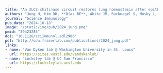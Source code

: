 ```yaml
---
title: "An ILC2-chitinase circuit restores lung homeostasis after epithelial injury"
authors: "Jung H, Kim DH, **Díaz RE**, White JM, Rucknagel S, Mosby L, Wang Y, Reddy S, Winkler ES, Hassan AO, Ying B, Diamond MS, Locksley RM, **Fraser JS**, Van Dyken SJ"
journal: "Science Immunology"
pub_date: "2024-10-18"
image: "/static/img/pub/2024_jung.png"
pmid: "39423283"
doi: "10.1126/sciimmunol.adl2986"
pdf: "http://cdn.fraserlab.com/publications/2024_jung.pdf"
links:
- name: "Van Dyken lab @ Washington University in St. Louis"
  url: https://sites.wustl.edu/vandykenlab/
- name: "Locksley lab @ UC San Francisco"
  url: https://locksleylab.ucsf.edu
---
```



